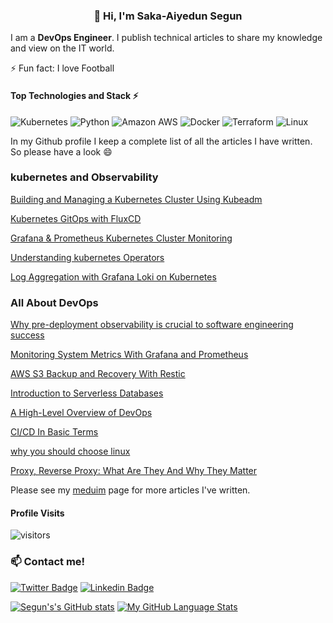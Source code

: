 <h3 align="center">👋 Hi, I'm Saka-Aiyedun Segun </h3>
<p align="center">
 


I am a **DevOps Engineer**. I publish technical articles to share my knowledge and view on the IT world.

⚡ Fun fact: I love Football

#### Top Technologies and Stack ⚡️

![Kubernetes](https://img.shields.io/static/v1?style=for-the-badge&message=Kubernetes&color=222222&logo=Kubernetes&logoColor=3970E4&label=)
![Python](https://img.shields.io/static/v1?style=for-the-badge&message=Python&color=FFE873&logo=Python&logoColor=4B8BBE&label=)
![Amazon AWS](https://img.shields.io/static/v1?style=for-the-badge&message=Amazon+AWS&color=232F3E&logo=Amazon+AWS&logoColor=FFFFFF&label=)  ![Docker](https://img.shields.io/static/v1?style=for-the-badge&message=Docker&color=2496ED&logo=Docker&logoColor=FFFFFF&label=) 
![Terraform](https://img.shields.io/static/v1?style=for-the-badge&message=Terraform&color=222222&logo=Terraform&logoColor=3970E4&label=)
![Linux](https://img.shields.io/static/v1?style=for-the-badge&message=Linux&color=222222&logo=Linux&logoColor=FCC624&label=)

In my Github profile I keep a complete list of all the articles I have written. So please have a look :smile:


 ### kubernetes and Observability 

 [Building and Managing a Kubernetes Cluster Using Kubeadm](https://earthly.dev/blog/k8cluster-mnging-blding-kubeadm/)
 
 [Kubernetes GitOps with FluxCD](https://earthly.dev/blog/k8s-gitops-with-fluxcd/)
 
 [Grafana & Prometheus Kubernetes Cluster Monitoring](https://earthly.dev/blog/grafana-and-prometheus-k8s/)

 [Understanding kubernetes Operators](https://earthly.dev/blog/kubernetes-operators/)
 
 [Log Aggregation with Grafana Loki on Kubernetes](https://earthly.dev/blog/grafana-loki-log-aggregation-k8s/)
 

### All About DevOps
  [Why pre-deployment observability is crucial to software engineering success](https://www.treno.io/why-pre-deployment-observability-is-crucial-to-software-engineering-success/)
  
 [Monitoring System Metrics With Grafana and Prometheus](https://earthly.dev/blog/monitoring-system-metrics-prometheus-grafana/)
 
 [AWS S3 Backup and Recovery With Restic](https://earthly.dev/blog/aws-s3-backup-recovery-restic/)

 [Introduction to Serverless Databases](https://fauna.com/blog/intro-to-serverless-databases)

 [A High-Level Overview of DevOps](https://medium.com/faun/a-high-level-overview-of-devops-ce0971477756)

 [CI/CD In Basic Terms](https://medium.com/faun/ci-cd-in-basic-terms-8cf739914d20)

 [why you should choose linux](https://medium.com/faun/why-you-should-choose-linux-692db33a3465)

 [Proxy, Reverse Proxy: What Are They And Why They Matter](https://medium.com/faun/proxy-reverse-proxy-what-are-they-and-why-they-matter-425be98c1ddf)

Please see my [meduim](https://medium.com/@Saka-aiyedun.segun) page for more articles I've written.
#### Profile Visits 

![visitors](https://komarev.com/ghpvc/?username=segun)

### :mailbox: Contact me!

[![Twitter Badge](https://img.shields.io/badge/-@kaytheog_-1ca0f1?style=flat&labelColor=1ca0f1&logo=twitter&logoColor=white)](https://twitter.com/kaytheog) [![Linkedin Badge](https://img.shields.io/badge/-Saka_Aiyedun_Segun-0e76a8?style=flat&labelColor=0e76a8&logo=linkedin&logoColor=white)](https://www.linkedin.com/in/segun-saka-aiyedun-3807981b9/) 

[![Segun's's GitHub stats](https://github-readme-stats.vercel.app/api?username=segunjkf&count_private=true&show_icons=true&theme=radical)](https://github.com/segunjkf/github-readme-stats) [![My GitHub Language Stats](https://github-readme-stats.vercel.app/api/top-langs/?username=segunjkf&langs_count=5&theme=radical&hide=ruby )]()
<!--
**segunjkf/segunjkf** is a ✨ _special_ ✨ repository because its `README.md` (this file) appears on your GitHub profile.


-->

